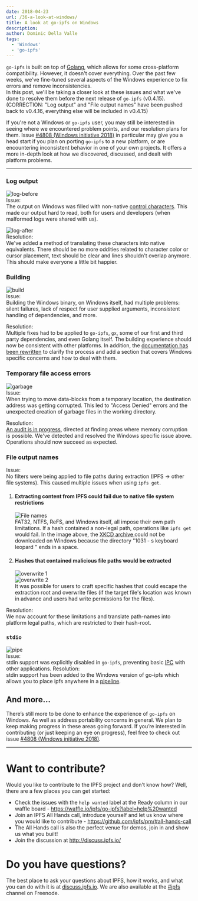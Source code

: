 ```yaml
---
date: 2018-04-23
url: /36-a-look-at-windows/
title: A look at go-ipfs on Windows
description:
author: Dominic Della Valle
tags:
  - 'Windows'
  - 'go-ipfs'
---
```


`go-ipfs` is built on top of [Golang](https://golang.org/), which allows for some cross-platform compatibility. However, it doesn't cover everything. Over the past few weeks, we've fine-tuned several aspects of the Windows experience to fix errors and remove inconsistencies.  
In this post, we'll be taking a closer look at these issues and what we've done to resolve them before the next release of `go-ipfs` (v0.4.15). (CORRECTION: "Log output" and "File output names" have been pushed back to v0.4.16, everything else will be included in v0.4.15)

If you're not a Windows or `go-ipfs` user, you may still be interested in seeing where we encountered problem points, and our resolution plans for them. Issue [#4808 (Windows initiative 2018)](https://github.com/ipfs/go-ipfs/issues/4808) in particular may give you a head start if you plan on porting `go-ipfs` to a new platform, or are encountering inconsistent behavior in one of your own projects. It offers a more in-depth look at how we discovered, discussed, and dealt with platform problems.

---

### Log output

![log-before](img/log-before.png)  
Issue:  
The output on Windows was filled with non-native [control characters](https://en.wikipedia.org/wiki/Control_character). This made our output hard to read, both for users and developers (when malformed logs were shared with us).

![log-after](img/log-after.png)  
Resolution:  
We've added a method of translating these characters into native equivalents. There should be no more oddities related to character color or cursor placement, text should be clear and lines shouldn't overlap anymore. This should make everyone a little bit happier.

### Building

![build](img/build.gif)  
Issue:  
Building the Windows binary, on Windows itself, had multiple problems: silent failures, lack of respect for user supplied arguments, inconsistent handling of dependencies, and more.

Resolution:  
Multiple fixes had to be applied to `go-ipfs`, `gx`, some of our first and third party dependencies, and even Golang itself. The building experience should now be consistent with other platforms. In addition, the [documentation has been rewritten](https://github.com/ipfs/go-ipfs/blob/master/docs/windows.md) to clarify the process and add a section that covers Windows specific concerns and how to deal with them.

### Temporary file access errors

![garbage](img/garbage.png)  
Issue:  
When trying to move data-blocks from a temporary location, the destination address was getting corrupted. This led to "Access Denied" errors and the unexpected creation of garbage files in the working directory.

Resolution:  
[An audit is in progress](https://github.com/ipfs/go-ipfs/issues/4485), directed at finding areas where memory corruption is possible. We've detected and resolved the Windows specific issue above. Operations should now succeed as expected.

### File output names

Issue:  
No filters were being applied to file paths during extraction (IPFS -> other file systems). This caused multiple issues when using `ipfs get`.

1. #### Extracting content from IPFS could fail due to native file system restrictions

   ![File names](img/filenames.png)  
   FAT32, NTFS, ReFS, and Windows itself, all impose their own path limitations. If a hash contained a non-legal path, operations like `ipfs get` would fail. In the image above, the [XKCD archive ](https://github.com/ipfs/archives/issues/21) could not be downloaded on Windows because the directory "1031 - s keyboard leopard " ends in a space.

2. #### Hashes that contained malicious file paths would be extracted
   ![overwrite 1](img/overwrite%201.png)  
   ![overwrite 2](img/overwrite%202.png)  
   It was possible for users to craft specific hashes that could escape the extraction root and overwrite files (if the target file's location was known in advance and users had write permissions for the files).

Resolution:  
We now account for these limitations and translate path-names into platform legal paths, which are restricted to their hash-root.

### `stdio`

![pipe](img/pipe.png)  
Issue:  
stdin support was explicitly disabled in `go-ipfs`, preventing basic [IPC](https://en.wikipedia.org/wiki/Inter-process_communication) with other applications.
Resolution:  
stdin support has been added to the Windows version of go-ipfs which allows you to place ipfs anywhere in a [pipeline](<https://en.wikipedia.org/wiki/Pipeline_(Unix)>).

## And more...

There’s still more to be done to enhance the experience of `go-ipfs` on Windows. As well as address portability concerns in general. We plan to keep making progress in these areas going forward.
If you’re interested in contributing (or just keeping an eye on progress), feel free to check out issue [#4808 (Windows initiative 2018)](https://github.com/ipfs/go-ipfs/issues/4808).

---

# Want to contribute?

Would you like to contribute to the IPFS project and don't know how? Well, there are a few places you can get started:

- Check the issues with the `help wanted` label at the Ready column in our waffle board - <https://waffle.io/ipfs/go-ipfs?label=help%20wanted>
- Join an IPFS All Hands call, introduce yourself and let us know where you would like to contribute - https://github.com/ipfs/pm/#all-hands-call
- The All Hands call is also the perfect venue for demos, join in and show us what you built!
- Join the discussion at <http://discuss.ipfs.io/>

# Do you have questions?

The best place to ask your questions about IPFS, how it works, and what you can do with it is at [discuss.ipfs.io](http://discuss.ipfs.io). We are also available at the [#ipfs](irc://freenode.net/ipfs) channel on Freenode.
